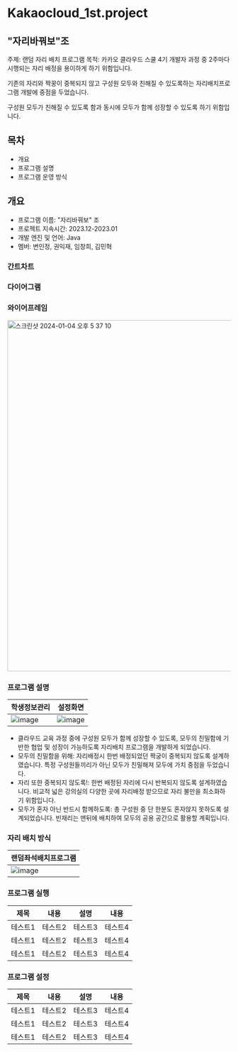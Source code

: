 # Kakaocloud_1st.project

## "자리바꿔보"조
주제: 랜덤 자리 배치 프로그램
목적: 카카오 클라우드 스쿨 4기 개발자 과정 중 2주마다 시행되는 자리 배정을 용이하게 하기 위함입니다.


기존의 자리와 짝꿍이 중복되지 않고 구성원 모두와 친해질 수 있도록하는 자리배치프로그램 개발에 중점을 두었습니다.


구성원 모두가 친해질 수 있도록 함과 동시에 모두가 함께 성장할 수 있도록 하기 위함입니다.

## 목차
- 개요
- 프로그램 설명
- 프로그램 운영 방식

## 개요
- 프로그램 이름: "자리바꿔보" 조
- 프로젝트 지속시간: 2023.12-2023.01
- 개발 엔진 및 언어: Java
- 멤버: 변인정, 권익재, 임창희, 김민혁



### 간트차트

### 다이어그램


### 와이어프레임

<img width="792" alt="스크린샷 2024-01-04 오후 5 37 10" src="https://github.com/inyujeongsang/Kakaocloud_1st.project/assets/154866994/b146c65f-07d4-4605-8730-b6ff8fc3b40f">

### 프로그램 설명
|학생정보관리|설정화면|
|------|---|
|![image](https://github.com/inyujeongsang/Kakaocloud_1st.project/assets/130035930/e2ac7963-9a21-4fb7-bd71-db8e026064cd)|![image](https://github.com/inyujeongsang/Kakaocloud_1st.project/assets/130035930/6cfc26a9-31b0-4c67-8bcb-6cb2919439c1)|

- 클라우드 교육 과정 중에 구성원 모두가 함께 성장할 수 있도록, 모두의 친밀함에 기반한 협업 및 성장이 가능하도록 자리배치 프로그램을 개발하게 되었습니다.
- 모두의 친밀함을 위해: 자리배정시 한번 배정되었던 짝궁이 중복되지 않도록 설계하였습니다. 특정 구성원들끼리가 아닌 모두가 친밀해져 모두에 가치 중점을 두었습니다.
- 자리 또한 중복되지 않도록!: 한번 배정된 자리에 다시 반복되지 않도록 설계하였습니다. 비교적 넓은 강의실의 다양한 곳에 자리배정 받으므로 자리 불만을 최소화하기 위함입니다.
- 모두가 혼자 아닌 반드시 함께하도록: 총 구성원 중 단 한분도 혼자앉지 못하도록 설계되었습니다. 빈재리는 맨뒤에 배치하여 모두의 공용 공간으로 활용할 계획입니다.

### 자리 배치 방식
|랜덤좌석배치프로그램|
|------|
|![image](https://github.com/inyujeongsang/Kakaocloud_1st.project/assets/130035930/e45def65-2940-4844-9270-259aa1263dec)|

### 프로그램 실행
제목|내용|설명|내용|
|------|---|---|---|
|테스트1|테스트2|테스트3|테스트4|
|테스트1|테스트2|테스트3|테스트4|
|테스트1|테스트2|테스트3|테스트4|

### 프로그램 설정
제목|내용|설명|내용|
|------|---|---|---|
|테스트1|테스트2|테스트3|테스트4|
|테스트1|테스트2|테스트3|테스트4|
|테스트1|테스트2|테스트3|테스트4|



